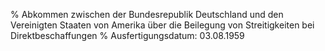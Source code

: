% Abkommen zwischen der Bundesrepublik Deutschland und den Vereinigten Staaten von Amerika über die Beilegung von Streitigkeiten bei Direktbeschaffungen
% Ausfertigungsdatum: 03.08.1959
 
